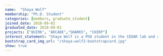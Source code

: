 ```yaml
---
name:  "Shaya Wolf"
membership: "Ph.D. Student"
categories: [members, graduate_student]
joined_date: 2018-09-02
graduated_date: 2018-09-01
projects: ["QUIRK", "ARCADE","SHARKS", "CHIRP"]
interest_statement: "Shaya Wolf is a PhD student in the CEDAR lab and an intern at Idaho National Lab. Her main research revolves around the security of machine learning algorithms and constructing security boundaries based on exploratory analysis of different types of data. She is also researching distributed systems/algorithms for lightweight agents, privacy-preserving continuous authentication schemes, and side channel attacks against non-traditional targets."
bootstrap_card_img_url: "/shaya-wolf2-bootstrapcard.jpg"
show: true
---
```

